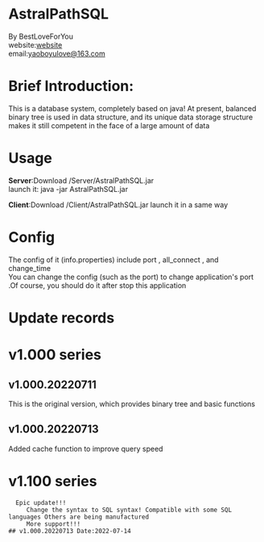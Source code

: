 # AstralPathSQL
   By BestLoveForYou   
      website:[website](http://www.godserver.cn/)   
      email:yaoboyulove@163.com

# Brief Introduction:
  This is a database system, completely based on java!
At present, balanced binary tree is used in data structure, and its unique data storage structure makes it still competent in the face of a large amount of data

# Usage
**Server**:Download /Server/AstralPathSQL.jar  
launch it: java -jar AstralPathSQL.jar   

**Client**:Download /Client/AstralPathSQL.jar
launch it in a same way

# Config
The config of it (info.properties) include port , all_connect , and change_time   
You can change the config (such as the port) to change application's port .Of course, you should do it after stop this application

# Update records
# v1.000 series
   ## v1.000.20220711   
   This is the original version, which provides binary tree and basic functions
   
   ## v1.000.20220713
   Added cache function to improve query speed
  
# v1.100 series
      Epic update!!!  
         Change the syntax to SQL syntax! Compatible with some SQL languages Others are being manufactured    
         More support!!!   
    ## v1.000.20220713 Date:2022-07-14   
                     

